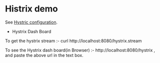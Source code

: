# Histrix demo

See [Hystric configuration](https://github.com/Netflix/Hystrix/wiki/Configuration "Hystrix Config").


* Hystrix Dash Board

To get the hystrix stream :- curl http://localhost:8080/hystrix.stream
 
To see the Hystrix dash board(in Browser) :- http://localhost:8080/hystrix ,  and paste the above url in the text box.